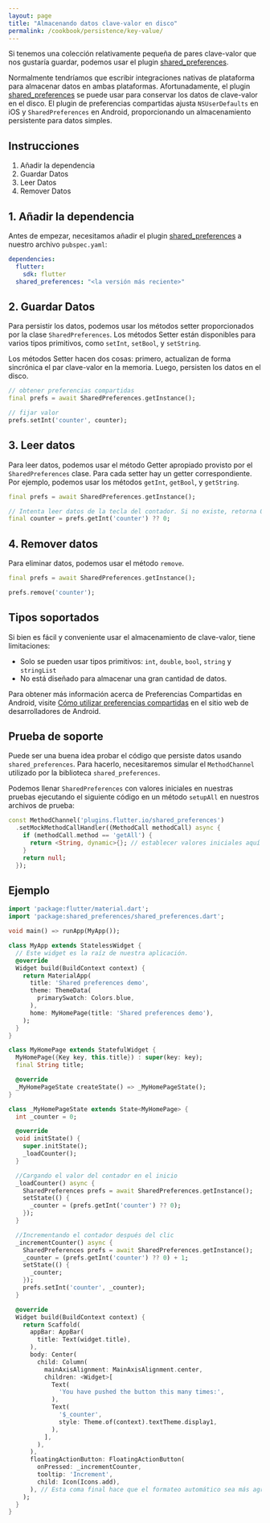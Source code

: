```yaml
---
layout: page
title: "Almacenando datos clave-valor en disco"
permalink: /cookbook/persistence/key-value/
---
```


Si tenemos una colección relativamente pequeña de pares clave-valor que nos gustaría guardar,
podemos usar el plugin [shared_preferences](https://pub.dartlang.org/packages/shared_preferences).

Normalmente tendríamos que escribir integraciones nativas de plataforma para almacenar datos en 
ambas plataformas. Afortunadamente, el plugin [shared_preferences](https://pub.dartlang.org/packages/shared_preferences)
se puede usar para conservar los datos de clave-valor en el disco. El plugin de preferencias 
compartidas ajusta `NSUserDefaults` en iOS y `SharedPreferences` en Android, proporcionando un
almacenamiento persistente para datos simples.

## Instrucciones

  1. Añadir la dependencia
  2. Guardar Datos
  3. Leer Datos
  4. Remover Datos

## 1. Añadir la dependencia

Antes de empezar, necesitamos añadir el plugin [shared_preferences](https://pub.dartlang.org/packages/shared_preferences) 
a nuestro archivo `pubspec.yaml`:

```yaml
dependencies:
  flutter:
    sdk: flutter
  shared_preferences: "<la versión más reciente>"
```

## 2. Guardar Datos

Para persistir los datos, podemos usar los métodos setter proporcionados por la clase 
`SharedPreferences`. Los métodos Setter están disponibles para varios tipos primitivos, 
como `setInt`, `setBool`, y `setString`.

Los métodos Setter hacen dos cosas: primero, actualizan de forma sincrónica el par 
clave-valor en la memoria. Luego, persisten los datos en el disco.

<!-- skip -->
```dart
// obtener preferencias compartidas
final prefs = await SharedPreferences.getInstance();

// fijar valor
prefs.setInt('counter', counter);
```

## 3. Leer datos

Para leer datos, podemos usar el método Getter apropiado provisto por el
`SharedPreferences` clase. Para cada setter hay un getter correspondiente.
Por ejemplo, podemos usar los métodos `getInt`, `getBool`, y `getString`.

<!-- skip -->
```dart
final prefs = await SharedPreferences.getInstance();

// Intenta leer datos de la tecla del contador. Si no existe, retorna 0.
final counter = prefs.getInt('counter') ?? 0;
```

## 4. Remover datos

Para eliminar datos, podemos usar el método `remove`.

<!-- skip -->
```dart
final prefs = await SharedPreferences.getInstance();

prefs.remove('counter');
```

## Tipos soportados

Si bien es fácil y conveniente usar el almacenamiento de clave-valor, tiene limitaciones:

- Solo se pueden usar tipos primitivos: `int`, `double`, `bool`, `string` y `stringList`
- No está diseñado para almacenar una gran cantidad de datos.

Para obtener más información acerca de Preferencias Compartidas en Android, visite
[Cómo utilizar preferencias compartidas](https://developer.android.com/guide/topics/data/data-storage.html#pref)
en el sitio web de desarrolladores de Android.

## Prueba de soporte

Puede ser una buena idea probar el código que persiste datos usando `shared_preferences`. 
Para hacerlo, necesitaremos simular el `MethodChannel` utilizado por la biblioteca `shared_preferences`.

Podemos llenar `SharedPreferences` con valores iniciales en nuestras pruebas ejecutando 
el siguiente código en un método `setupAll` en nuestros archivos de prueba:

<!-- skip -->
```dart
const MethodChannel('plugins.flutter.io/shared_preferences')
  .setMockMethodCallHandler((MethodCall methodCall) async {
    if (methodCall.method == 'getAll') {
      return <String, dynamic>{}; // establecer valores iniciales aquí si lo desea
    }
    return null;
  });
```

## Ejemplo

```dart
import 'package:flutter/material.dart';
import 'package:shared_preferences/shared_preferences.dart';

void main() => runApp(MyApp());

class MyApp extends StatelessWidget {
  // Este widget es la raíz de nuestra aplicación.
  @override
  Widget build(BuildContext context) {
    return MaterialApp(
      title: 'Shared preferences demo',
      theme: ThemeData(
        primarySwatch: Colors.blue,
      ),
      home: MyHomePage(title: 'Shared preferences demo'),
    );
  }
}

class MyHomePage extends StatefulWidget {
  MyHomePage({Key key, this.title}) : super(key: key);
  final String title;

  @override
  _MyHomePageState createState() => _MyHomePageState();
}

class _MyHomePageState extends State<MyHomePage> {
  int _counter = 0;

  @override
  void initState() {
    super.initState();
    _loadCounter();
  }

  //Cargando el valor del contador en el inicio
  _loadCounter() async {
    SharedPreferences prefs = await SharedPreferences.getInstance();
    setState(() {
      _counter = (prefs.getInt('counter') ?? 0);
    });
  }

  //Incrementando el contador después del clic
  _incrementCounter() async {
    SharedPreferences prefs = await SharedPreferences.getInstance();
    _counter = (prefs.getInt('counter') ?? 0) + 1;
    setState(() {
      _counter;
    });
    prefs.setInt('counter', _counter);
  }

  @override
  Widget build(BuildContext context) {
    return Scaffold(
      appBar: AppBar(
        title: Text(widget.title),
      ),
      body: Center(
        child: Column(
          mainAxisAlignment: MainAxisAlignment.center,
          children: <Widget>[
            Text(
              'You have pushed the button this many times:',
            ),
            Text(
              '$_counter',
              style: Theme.of(context).textTheme.display1,
            ),
          ],
        ),
      ),
      floatingActionButton: FloatingActionButton(
        onPressed: _incrementCounter,
        tooltip: 'Increment',
        child: Icon(Icons.add),
      ), // Esta coma final hace que el formateo automático sea más agradable para los métodos de compilación.
    );
  }
}
```
